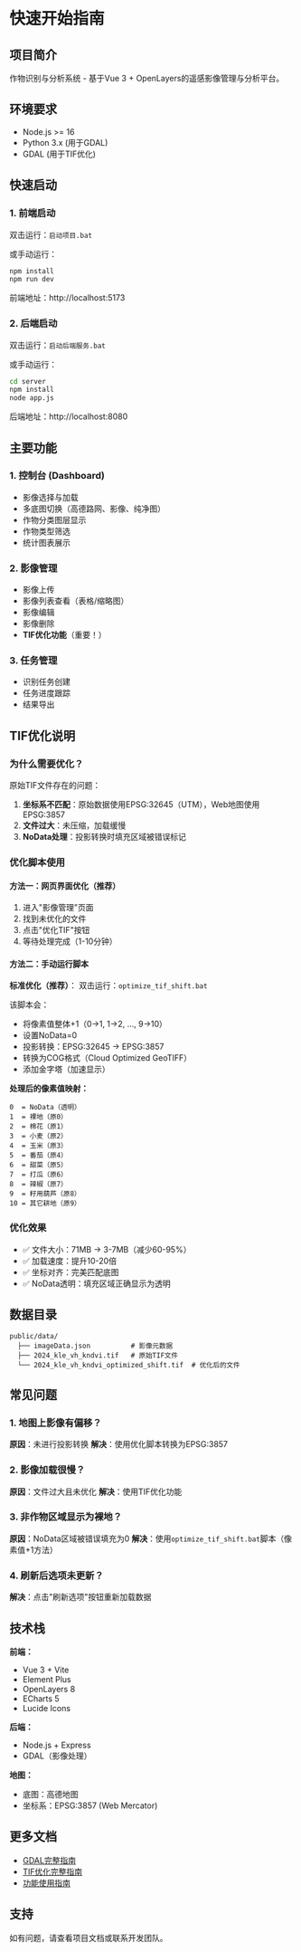 # 快速开始指南

## 项目简介

作物识别与分析系统 - 基于Vue 3 + OpenLayers的遥感影像管理与分析平台。

## 环境要求

- Node.js >= 16
- Python 3.x (用于GDAL)
- GDAL (用于TIF优化)

## 快速启动

### 1. 前端启动

双击运行：`启动项目.bat`

或手动运行：
```bash
npm install
npm run dev
```

前端地址：http://localhost:5173

### 2. 后端启动

双击运行：`启动后端服务.bat`

或手动运行：
```bash
cd server
npm install
node app.js
```

后端地址：http://localhost:8080

## 主要功能

### 1. 控制台 (Dashboard)
- 影像选择与加载
- 多底图切换（高德路网、影像、纯净图）
- 作物分类图层显示
- 作物类型筛选
- 统计图表展示

### 2. 影像管理
- 影像上传
- 影像列表查看（表格/缩略图）
- 影像编辑
- 影像删除
- **TIF优化功能**（重要！）

### 3. 任务管理
- 识别任务创建
- 任务进度跟踪
- 结果导出

## TIF优化说明

### 为什么需要优化？

原始TIF文件存在的问题：
1. **坐标系不匹配**：原始数据使用EPSG:32645（UTM），Web地图使用EPSG:3857
2. **文件过大**：未压缩，加载缓慢
3. **NoData处理**：投影转换时填充区域被错误标记

### 优化脚本使用

#### 方法一：网页界面优化（推荐）
1. 进入"影像管理"页面
2. 找到未优化的文件
3. 点击"优化TIF"按钮
4. 等待处理完成（1-10分钟）

#### 方法二：手动运行脚本

**标准优化（推荐）**：
双击运行：`optimize_tif_shift.bat`

该脚本会：
- 将像素值整体+1（0→1, 1→2, ..., 9→10）
- 设置NoData=0
- 投影转换：EPSG:32645 → EPSG:3857
- 转换为COG格式（Cloud Optimized GeoTIFF）
- 添加金字塔（加速显示）

**处理后的像素值映射：**
```
0  = NoData（透明）
1  = 裸地（原0）
2  = 棉花（原1）
3  = 小麦（原2）
4  = 玉米（原3）
5  = 番茄（原4）
6  = 甜菜（原5）
7  = 打瓜（原6）
8  = 辣椒（原7）
9  = 籽用葫芦（原8）
10 = 其它耕地（原9）
```

### 优化效果

- ✅ 文件大小：71MB → 3-7MB（减少60-95%）
- ✅ 加载速度：提升10-20倍
- ✅ 坐标对齐：完美匹配底图
- ✅ NoData透明：填充区域正确显示为透明

## 数据目录

```
public/data/
  ├── imageData.json          # 影像元数据
  ├── 2024_kle_vh_kndvi.tif   # 原始TIF文件
  └── 2024_kle_vh_kndvi_optimized_shift.tif  # 优化后的文件
```

## 常见问题

### 1. 地图上影像有偏移？
**原因**：未进行投影转换
**解决**：使用优化脚本转换为EPSG:3857

### 2. 影像加载很慢？
**原因**：文件过大且未优化
**解决**：使用TIF优化功能

### 3. 非作物区域显示为裸地？
**原因**：NoData区域被错误填充为0
**解决**：使用`optimize_tif_shift.bat`脚本（像素值+1方法）

### 4. 刷新后选项未更新？
**解决**：点击"刷新选项"按钮重新加载数据

## 技术栈

**前端：**
- Vue 3 + Vite
- Element Plus
- OpenLayers 8
- ECharts 5
- Lucide Icons

**后端：**
- Node.js + Express
- GDAL（影像处理）

**地图：**
- 底图：高德地图
- 坐标系：EPSG:3857 (Web Mercator)

## 更多文档

- [GDAL完整指南](./GDAL完整指南.md)
- [TIF优化完整指南](./TIF优化完整指南.md)
- [功能使用指南](./功能使用指南.md)

## 支持

如有问题，请查看项目文档或联系开发团队。


